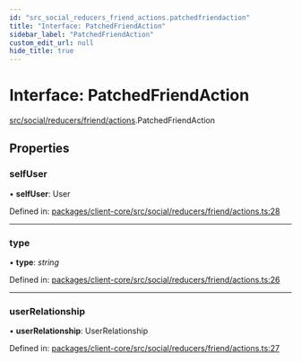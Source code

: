 ```yaml
---
id: "src_social_reducers_friend_actions.patchedfriendaction"
title: "Interface: PatchedFriendAction"
sidebar_label: "PatchedFriendAction"
custom_edit_url: null
hide_title: true
---
```


# Interface: PatchedFriendAction

[src/social/reducers/friend/actions](../modules/src_social_reducers_friend_actions.md).PatchedFriendAction

## Properties

### selfUser

• **selfUser**: User

Defined in: [packages/client-core/src/social/reducers/friend/actions.ts:28](https://github.com/xr3ngine/xr3ngine/blob/77d12cea0/packages/client-core/src/social/reducers/friend/actions.ts#L28)

___

### type

• **type**: *string*

Defined in: [packages/client-core/src/social/reducers/friend/actions.ts:26](https://github.com/xr3ngine/xr3ngine/blob/77d12cea0/packages/client-core/src/social/reducers/friend/actions.ts#L26)

___

### userRelationship

• **userRelationship**: UserRelationship

Defined in: [packages/client-core/src/social/reducers/friend/actions.ts:27](https://github.com/xr3ngine/xr3ngine/blob/77d12cea0/packages/client-core/src/social/reducers/friend/actions.ts#L27)
